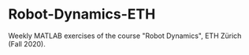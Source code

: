 # Robot-Dynamics-ETH
Weekly MATLAB exercises of the course "Robot Dynamics", ETH Zürich (Fall 2020).
